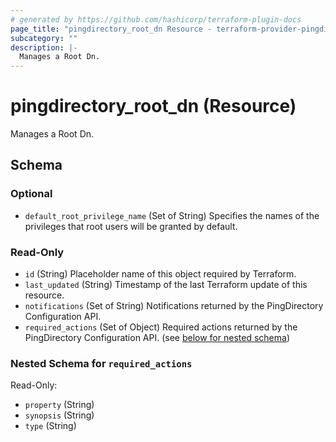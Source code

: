 ```yaml
---
# generated by https://github.com/hashicorp/terraform-plugin-docs
page_title: "pingdirectory_root_dn Resource - terraform-provider-pingdirectory"
subcategory: ""
description: |-
  Manages a Root Dn.
---
```


# pingdirectory_root_dn (Resource)

Manages a Root Dn.



<!-- schema generated by tfplugindocs -->
## Schema

### Optional

- `default_root_privilege_name` (Set of String) Specifies the names of the privileges that root users will be granted by default.

### Read-Only

- `id` (String) Placeholder name of this object required by Terraform.
- `last_updated` (String) Timestamp of the last Terraform update of this resource.
- `notifications` (Set of String) Notifications returned by the PingDirectory Configuration API.
- `required_actions` (Set of Object) Required actions returned by the PingDirectory Configuration API. (see [below for nested schema](#nestedatt--required_actions))

<a id="nestedatt--required_actions"></a>
### Nested Schema for `required_actions`

Read-Only:

- `property` (String)
- `synopsis` (String)
- `type` (String)


